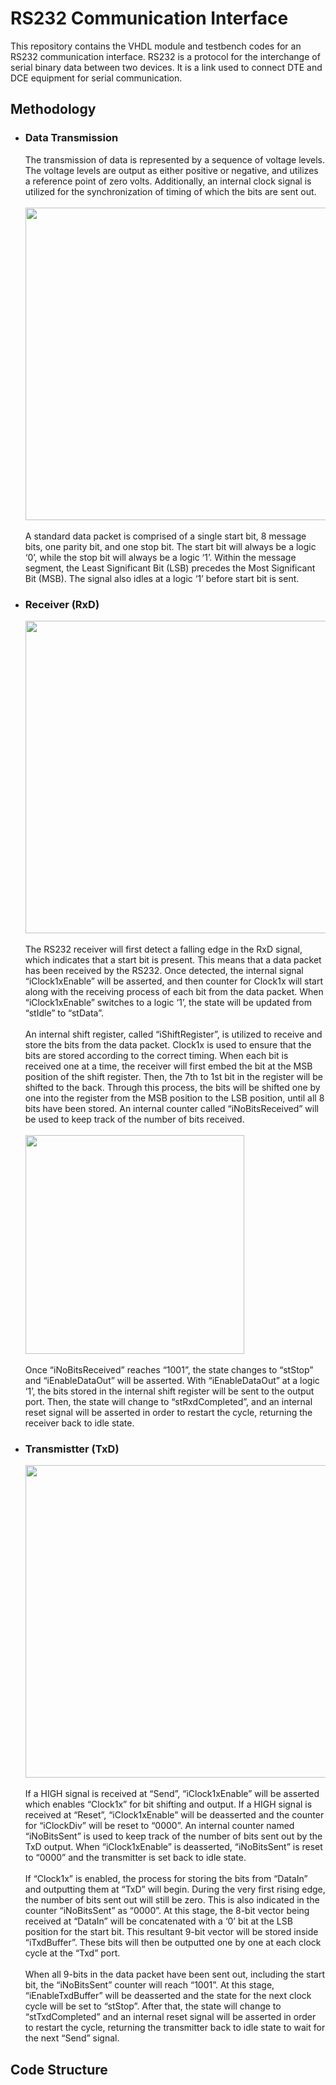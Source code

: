 # RS232 Communication Interface
This repository contains the VHDL module and testbench codes for an RS232 communication interface. RS232 is a protocol for the interchange of serial binary data between two devices. It is a link used to connect DTE and DCE equipment for serial communication.

## Methodology
- ### Data Transmission
  The transmission of data is represented by a sequence of voltage levels. The voltage levels are output as either positive or negative, and utilizes a reference point of zero volts. Additionally, an internal clock signal is utilized for the synchronization of timing of which the bits are sent out.
  <br><br><img src="https://github.com/julianganjs/rs232-communication-interface/assets/127673790/ff7b5587-21ae-43fa-b15f-ac35adb27859" width="500vw"><br><br>
  A standard data packet is comprised of a single start bit, 8 message bits, one parity bit, and one stop bit. The start bit will always be a logic ‘0’, while the stop bit will always be a logic ‘1’. Within the message segment, the Least Significant Bit (LSB) precedes the Most Significant Bit (MSB). The signal also idles at a logic ‘1’ before start bit is sent.
- ### Receiver (RxD)
  <img src="https://github.com/julianganjs/rs232-communication-interface/assets/127673790/07f6298e-1343-42d0-8715-4ab1a6bbcd0e" width="500vw"><br><br>
  The RS232 receiver will first detect a falling edge in the RxD signal, which indicates that a start bit is present. This means that a data packet has been received by the RS232. Once detected, the internal signal “iClock1xEnable” will be asserted, and then counter for Clock1x will start along with the receiving process of each bit from the data packet. When “iClock1xEnable” switches to a logic ‘1’, the state will be updated from “stIdle” to “stData”.<br><br>
  An internal shift register, called “iShiftRegister”, is utilized to receive and store the bits from the data packet. Clock1x is used to ensure that the bits are stored according to the correct timing. When each bit is received one at a time, the receiver will first embed the bit at the MSB position of the shift register. Then, the 7th to 1st bit in the register will be shifted to the back. Through this process, the bits will be shifted one by one into the register from the MSB position to the LSB position, until all 8 bits have been stored. An internal counter called “iNoBitsReceived” will be used to keep track of the number of bits received.
  <br><br><img src="https://github.com/julianganjs/rs232-communication-interface/assets/127673790/413e1d29-11f2-4c38-b7a1-cbc6465641c0" width="350vw"><br><br>
  Once “iNoBitsReceived” reaches “1001”, the state changes to “stStop” and “iEnableDataOut” will be asserted. With “iEnableDataOut” at a logic ‘1’, the bits stored in the internal shift register will be sent to the output port. Then, the state will change to “stRxdCompleted”, and an internal reset signal will be asserted in order to restart the cycle, returning the receiver back to idle state.
- ### Transmistter (TxD)
  <img src="https://github.com/julianganjs/rs232-communication-interface/assets/127673790/f1733fe8-f431-4b51-8b21-d418b7bdb6f5" width="500vw"><br><br>
  If a HIGH signal is received at “Send”, “iClock1xEnable” will be asserted which enables “Clock1x” for bit shifting and output. If a HIGH signal is received at “Reset”, “iClock1xEnable” will be deasserted and the counter for “iClockDiv” will be reset to “0000”. An internal counter named “iNoBitsSent” is used to keep track of the number of bits sent out by the TxD output. When “iClock1xEnable” is deasserted, “iNoBitsSent” is reset to “0000” and the transmitter is set back to idle state.<br><br>
  If “Clock1x” is enabled, the process for storing the bits from “DataIn” and outputting them at “TxD” will begin. During the very first rising edge, the number of bits sent out will still be zero. This is also indicated in the counter “iNoBitsSent” as “0000”. At this stage, the 8-bit vector being received at “DataIn” will be concatenated with a ‘0’ bit at the LSB position for the start bit. This resultant 9-bit vector will be stored inside “iTxdBuffer”. These bits will then be outputted one by one at each clock cycle at the “Txd” port.<br><br>
  When all 9-bits in the data packet have been sent out, including the start bit, the “iNoBitsSent” counter will reach “1001”. At this stage, “iEnableTxdBuffer” will be deasserted and the state for the next clock cycle will be set to “stStop”. After that, the state will change to “stTxdCompleted” and an internal reset signal will be asserted in order to restart the cycle, returning the transmitter back to idle state to wait for the next “Send” signal.

## Code Structure


